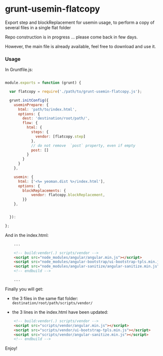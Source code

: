 grunt-usemin-flatcopy
======================

Export step and blockReplacement for usemin usage, to perform a copy of several files in a single flat folder

Repo construction is in progress ... please come back in few days.

However, the main file is already available, feel free to download and use it.

### Usage

In Gruntfile.js:

```javascript

module.exports = function (grunt) {

  var flatcopy = require('./path/to/grunt-usemin-flatcopy.js');

  grunt.initConfig({
    useminPrepare: {
      html: 'path/to/index.html',
      options: {
        dest: 'destination/root/path/',
        flow: {
          html: {
            steps: {
              vendor: [flatcopy.step]
            },
            // do not remove  `post` property, even if empty
            post: []
          }
        }
      }
    },

    usemin: {
      html: ['<%= yeoman.dist %>/index.html'],
      options: {
        blockReplacements: {
            vendor: flatcopy.blockReplacement,
        }}
    },


  }):

};
```

And in the index.html:

```html
    ...

    <!-- build:vendor(.) scripts/vendor -->
    <script src="node_modules/angular/angular.min.js"></script>
    <script src="node_modules/angular-bootstrap/ui-bootstrap-tpls.min.js"></script>
    <script src="node_modules/angular-sanitize/angular-sanitize.min.js"></script>
    <!-- endbuild -->

    ...

```

Finally you will get:

- the 3 files in the same flat folder: `destination/root/path/scripts/vendor/`

- the 3 lines in the index.html have been updated:

```html
    <!-- build:vendor(.) scripts/vendor -->
    <script src="scripts/vendor/angular.min.js"></script>
    <script src="scripts/vendor/ui-bootstrap-tpls.min.js"></script>
    <script src="scripts/vendor/angular-sanitize.min.js"></script>
    <!-- endbuild -->
```

Enjoy!